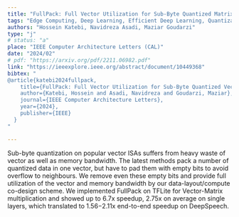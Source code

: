 ```yaml
---
title: "FullPack: Full Vector Utilization for Sub-Byte Quantized Matrix-Vector Multiplication on General Purpose CPUs"
tags: "Edge Computing, Deep Learning, Efficient Deep Learning, Quantization, Vector Processing"
authors: "Hossein Katebi, Navidreza Asadi, Maziar Goudarzi"
type: "j"
# status: "a"
place: "IEEE Computer Architecture Letters (CAL)"
date: "2024/02"
# pdf: "https://arxiv.org/pdf/2211.06982.pdf"
link: "https://ieeexplore.ieee.org/abstract/document/10449368"
bibtex: "
@article{katebi2024fullpack,
    title={FullPack: Full Vector Utilization for Sub-Byte Quantized Vector-Matrix Multiplication on General Purpose CPUs},
    author={Katebi, Hossein and Asadi, Navidreza and Goudarzi, Maziar},
    journal={IEEE Computer Architecture Letters},
    year={2024},
    publisher={IEEE}
  }
"

---
```

Sub-byte quantization on popular vector ISAs suffers from heavy waste of vector as well as memory bandwidth. The latest methods pack a number of quantized data in one vector, but have to pad them with empty bits to avoid overflow to neighbours. We remove even these empty bits and provide full utilization of the vector and memory bandwidth by our data-layout/compute co-design scheme. We implemented FullPack on TFLite for Vector-Matrix multiplication and showed up to 6.7x speedup, 2.75x on average on single layers, which translated to 1.56−2.11x end-to-end speedup on DeepSpeech.
